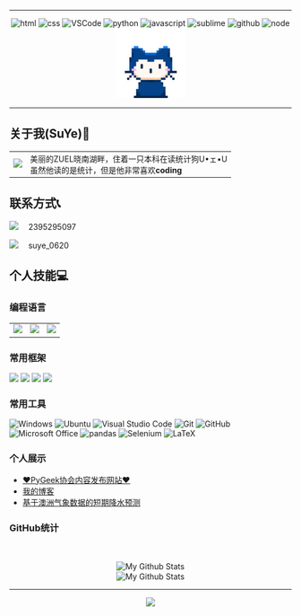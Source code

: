 ----
<!-- Gif -->
<div align="center">
  <img alt-"html5" src="https://media.giphy.com/media/XAxylRMCdpbEWUAvr8/giphy.gif" width="100" title="html">
  <img alt="css" src="https://media.giphy.com/media/fsEaZldNC8A1PJ3mwp/giphy.gif" width="100" title="css">
  <img alt="VSCode" src="https://i.giphy.com/media/IdyAQJVN2kVPNUrojM/200.webp" width="100" title="vscode">
  <img alt="python" src="https://i.giphy.com/media/LMt9638dO8dftAjtco/200.webp" width="100" title="python">
  <img alt="javascript" src="https://media3.giphy.com/media/ln7z2eWriiQAllfVcn/200w.webp" width="100" title="javascript">
  <img alt="sublime" src="https://media.giphy.com/media/jnDKffgCfGYOp6cMTK/giphy.gif" width="100" title="sublime">
  <img alt="github" src="https://i.giphy.com/media/KzJkzjggfGN5Py6nkT/200.webp" width="100" title="github">
  <img alt="node" src="https://media.giphy.com/media/kdFc8fubgS31b8DsVu/giphy.gif" width="85" title="node">
  <img alt="cute cat" src="https://github.com/suye0620/suye0620/blob/main/mona-whisper.gif" width="125" title="cutecat">
</div>

----

## 关于我(SuYe)📄
<!--罗小黑欢迎gif-->
<table border=0>
<tbody>
 <tr>
<td align="center">
<img src="https://suye.netlify.app/img/luosmallblack.gif"/>
</td>
<td>
美丽的ZUEL晓南湖畔，住着一只本科在读统计狗U•ェ•U<br>
虽然他读的是统计，但是他非常喜欢<b>coding</b><br>

</td>
</tr>
</tbody>
</table>


## 联系方式📞
<span><img src="https://img.shields.io/badge/QQ-EB1923?style=for-the-badge&logo=tencent%20qq&logoColor=black" />&emsp; 2395295097
</span>

<span><img src="https://img.shields.io/badge/WeChat-07C160?style=for-the-badge&logo=WeChat&logoColor=black" />&emsp; suye_0620
</span>

## 个人技能💻

### 编程语言


<table>
<tbody>
 <tr>
<td align="center" width="33.3%">
<img height=60px src="https://www.vectorlogo.zone/logos/python/python-ar21.svg"> 
</td>
<td align="center" width="33.3%">
<img height=60px src="https://www.vectorlogo.zone/logos/r-project/r-project-ar21.svg"> 
</td>

<td align="center" width="33.3%">
<img height=60px src="https://www.vectorlogo.zone/logos/java/java-ar21.svg"> 
</td>
</tr>
</tbody>
</table>


### 常用框架
<span> 
<img src="https://img.shields.io/badge/-PyTorch-EE4C2C?style=flat-square&logo=PyTorch&logoColor=white" /> 
<img src="https://img.shields.io/badge/-Django-092E20?style=flat-square&logo=Django&logoColor=white" /> 
<img src="https://img.shields.io/badge/-Plotly-3F4F75?style=flat-square&logo=Plotly&logoColor=white" /> 
<img src="https://img.shields.io/badge/-Hugo-0E83CD?style=flat-square&logo=hexo&logoColor=white" /> 
</span>

### 常用工具
![Windows](https://img.shields.io/badge/Windows-0078D6?style=flat-square&logo=windows&logoColor=white)
![Ubuntu](https://img.shields.io/badge/Ubuntu-E95420?style=style=flat-square&logo=Ubuntu&logoColor=white)
![Visual Studio Code](https://img.shields.io/badge/-Visual%20Studio%20Code-007ACC?style=flat-square&logo=Visual%20Studio%20Code&logoColor=fff)
![Git](https://img.shields.io/badge/-Git-FCC624?style=flat-square&logo=git)
![GitHub](https://img.shields.io/badge/-GitHub-181717?style=flat-square&logo=github&logoColor=white)
![Microsoft Office](https://img.shields.io/badge/-Microsoft%20Office-D83B01?style=flat-square&logo=Microsoft%20Office&logoColor=white)
![pandas](https://img.shields.io/badge/-pandas-150458?style=flat-square&logo=pandas&logoColor=white)
![Selenium](https://img.shields.io/badge/-Selenium-43B02A?style=flat-square&logo=Selenium&logoColor=white)
![LaTeX](https://img.shields.io/badge/-LaTeX-008080?style=flat-square&logo=LaTeX&logoColor=white)

### 个人展示
- [♥PyGeek协会内容发布网站♥](http://www.pygeek.club)
- [我的博客](https://suye.netlify.app/)
- [基于澳洲气象数据的短期降水预测](http://150.158.97.38:5000/)

### GitHub统计
<br>
<p align="center">
<img align="center" src="https://github-readme-stats.vercel.app/api/top-langs/?username=suye0620&layout=compact&theme=radical" alt="My Github Stats"><br>
<img align="center" src="https://github-readme-stats.vercel.app/api?username=suye0620&&show_icons=true&theme=radical&count_private=true&include_all_commits=true" alt="My Github Stats">
</p>

----
<!-- just img -->
<div align="center"><img src="https://cdn.jsdelivr.net/gh/sun0225SUN/photos/images/202110311924844.png" /></div>
